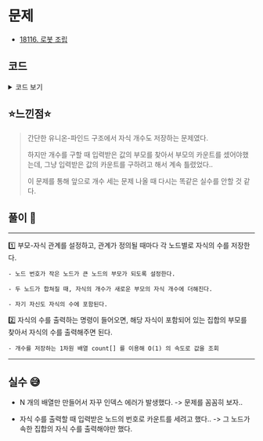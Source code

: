 # 문제
- [18116. 로봇 조립](https://www.acmicpc.net/problem/18116)

## 코드

<details><summary> 코드 보기 </summary>

``` java
import java.io.BufferedReader;
import java.io.IOException;
import java.io.InputStreamReader;
import java.util.StringTokenizer;

public class Q18116 {
    static int n, parent[], count[];
    public static void main(String[] args) throws IOException {
        BufferedReader br = new BufferedReader(new InputStreamReader(System.in));
        StringTokenizer st = new StringTokenizer(br.readLine());
        n = Integer.parseInt(st.nextToken());
        parent = new int[1000001];
        count = new int[1000001];
        for (int i = 0; i <= 1000000; i++) {
            parent[i] = i;
            count[i] = 1;
        }
        for (int i = 0; i < n; i++) {
            st = new StringTokenizer(br.readLine());
            char deli = st.nextToken().charAt(0);
            if(deli == 'I'){
                int a = Integer.parseInt(st.nextToken());
                int b = Integer.parseInt(st.nextToken());
                union(a, b);
            }
            else{
                int num = Integer.parseInt(st.nextToken());
                System.out.println(count[find(num)]);
            }
        }
    }

    private static void union(int a, int b) {
        int pa = find(a), pb = find(b);
        if(pa == pb) return;
        if(pa > pb){
            int temp = pa;
            pa = pb;
            pb = temp;
        }
        parent[pb] = pa;
        count[pa] += count[pb];
        count[pb] = 0;
    }

    private static int find(int a) {
        if(parent[a] == a) return a;
        return parent[a] = find(parent[a]);
    }
}
```

</details>

## ⭐️느낀점⭐️
> 간단한 유니온-파인드 구조에서 자식 개수도 저장하는 문제였다.
>
> 하지만 개수를 구할 때 입력받은 값의 부모를 찾아서 부모의 카운트를 셌어야했는데, 그냥 입력받은 값의 카운트를 구하려고 해서 계속 틀렸었다..
>
> 이 문제를 통해 앞으로 개수 세는 문제 나올 때 다시는 똑같은 실수를 안할 것 같다.

## 풀이 📣
<hr/>

1️⃣ 부모-자식 관계를 설정하고, 관계가 정의될 때마다 각 노드별로 자식의 수를 저장한다.

    - 노드 번호가 작은 노드가 큰 노드의 부모가 되도록 설정한다.

    - 두 노드가 합쳐질 때, 자식의 개수가 새로운 부모의 자식 개수에 더해진다.

    - 자기 자신도 자식의 수에 포함된다.


2️⃣ 자식의 수를 출력하는 명령이 들어오면, 해당 자식이 포함되어 있는 집합의 부모를 찾아서 자식의 수를 출력해주면 된다.

    - 개수를 저장하는 1차원 배열 count[] 를 이용해 O(1) 의 속도로 값을 조회

<hr/>

## 실수 😅
- N 개의 배열만 만들어서 자꾸 인덱스 에러가 발생했다. -> 문제를 꼼꼼히 보자..

- 자식 수를 출력할 때 입력받은 노드의 번호로 카운트를 세려고 했다.. -> 그 노드가 속한 집합의 자식 수를 출력해야만 했다.